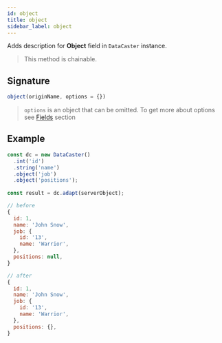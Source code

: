 ```yaml
---
id: object
title: object
sidebar_label: object
---
```


Adds description for **Object** field in `DataCaster` instance.

> This method is chainable.

## Signature

```javascript
object(originName, options = {})
```

> `options` is an object that can be omitted. To get more about options see [Fields](basics#fields) section

## Example

```javascript
const dc = new DataCaster()
  .int('id')
  .string('name')
  .object('job')
  .object('positions');
	
const result = dc.adapt(serverObject);
```

```javascript
// before
{
  id: 1,
  name: 'John Snow',
  job: {
    id: '13',
    name: 'Warrior',
  },
  positions: null,
}

// after
{
  id: 1,
  name: 'John Snow',
  job: {
    id: '13',
    name: 'Warrior',
  },
  positions: {},
}
```
